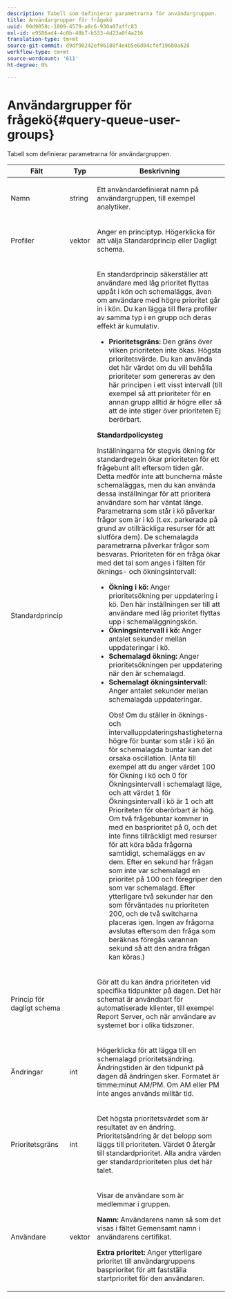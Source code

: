 ```yaml
---
description: Tabell som definierar parametrarna för användargruppen.
title: Användargrupper för frågekö
uuid: 90d9058c-1809-4579-a8c6-930a07affc83
exl-id: e9586ad4-4c0b-48b7-b533-4d23a0f4a216
translation-type: tm+mt
source-git-commit: d9df90242ef96188f4e4b5e6d04cfef196b0a628
workflow-type: tm+mt
source-wordcount: '611'
ht-degree: 0%

---
```


# Användargrupper för frågekö{#query-queue-user-groups}

Tabell som definierar parametrarna för användargruppen.

<table id="table_670A47E25A7A43F0B599BD7ABB173E69"> 
 <thead> 
  <tr> 
   <th colname="col1" class="entry"> Fält </th> 
   <th colname="col2" class="entry"> Typ </th> 
   <th colname="col3" class="entry"> Beskrivning </th> 
  </tr> 
 </thead>
 <tbody> 
  <tr> 
   <td colname="col1"> <p>Namn </p> </td> 
   <td colname="col2"> <p>string </p> </td> 
   <td colname="col3"> <p>Ett användardefinierat namn på användargruppen, till exempel analytiker. </p> </td> 
  </tr> 
  <tr> 
   <td colname="col1"> <p>Profiler </p> </td> 
   <td colname="col2"> <p>vektor </p> </td> 
   <td colname="col3"> <p>Anger en principtyp. Högerklicka för att välja Standardprincip eller Dagligt schema. </p> </td> 
  </tr> 
  <tr> 
   <td colname="col1"> <p>Standardprincip </p> </td> 
   <td colname="col2"> </td> 
   <td colname="col3"> <p>En standardprincip säkerställer att användare med låg prioritet flyttas uppåt i kön och schemaläggs, även om användare med högre prioritet går in i kön. Du kan lägga till flera profiler av samma typ i en grupp och deras effekt är kumulativ. 
     <ul id="ul_F7F60D23DC934F61AF2183177A11FA65"> 
      <li id="li_805ED3E740814FAEBFF2B411BAB3D248"><b>Prioritetsgräns:</b> Den gräns över vilken prioriteten inte ökas. Högsta prioritetsvärde. Du kan använda det här värdet om du vill behålla prioriteter som genereras av den här principen i ett visst intervall (till exempel så att prioriteter för en annan grupp alltid är högre eller så att de inte stiger över prioriteten Ej berörbart. </li> 
     </ul> </p> <p> <b>Standardpolicysteg</b> </p> <p>Inställningarna för stegvis ökning för standardregeln ökar prioriteten för ett frågebunt allt eftersom tiden går. Detta medför inte att buncherna måste schemaläggas, men du kan använda dessa inställningar för att prioritera användare som har väntat länge. Parametrarna som står i kö påverkar frågor som är i kö (t.ex. parkerade på grund av otillräckliga resurser för att slutföra dem). De schemalagda parametrarna påverkar frågor som besvaras. Prioriteten för en fråga ökar med det tal som anges i fälten för öknings- och ökningsintervall: 
     <ul id="ul_7A5EE18CE10E4484A203B938525C806C"> 
      <li id="li_4B5CD827AF3848DA811A96C851340518"><b>Ökning i kö:</b> Anger prioritetsökning per uppdatering i kö. Den här inställningen ser till att användare med låg prioritet flyttas upp i schemaläggningskön. </li> 
      <li id="li_91CA798235234A1CAC7AB32A7FB1CE84"><b>Ökningsintervall i kö:</b> Anger antalet sekunder mellan uppdateringar i kö. </li> 
      <li id="li_079275E21ABA43B796A853624A6BDC29"><b>Schemalagd ökning:</b> Anger prioritetsökningen per uppdatering när den är schemalagd. </li> 
      <li id="li_3AE2EC3EBE6C4670BA0FA1BBD03FEBBD"><b>Schemalagt ökningsintervall:</b> Anger antalet sekunder mellan schemalagda uppdateringar. <p> <p>Obs!  Om du ställer in öknings- och intervalluppdateringshastigheterna högre för buntar som står i kö än för schemalagda buntar kan det orsaka oscillation. (Anta till exempel att du anger värdet 100 för Ökning i kö och 0 för Ökningsintervall i schemalagt läge, och att värdet 1 för Ökningsintervall i kö är 1 och att Prioriteten för oberörbart är hög. Om två frågebuntar kommer in med en basprioritet på 0, och det inte finns tillräckligt med resurser för att köra båda frågorna samtidigt, schemaläggs en av dem. Efter en sekund har frågan som inte var schemalagd en prioritet på 100 och föregriper den som var schemalagd. Efter ytterligare två sekunder har den som förväntades nu prioriteten 200, och de två switcharna placeras igen. Ingen av frågorna avslutas eftersom den fråga som beräknas föregås varannan sekund så att den andra frågan kan köras.) </p> </p> </li> 
     </ul> </p> </td> 
  </tr> 
  <tr> 
   <td colname="col1"> <p>Princip för dagligt schema </p> </td> 
   <td colname="col2"> </td> 
   <td colname="col3"> <p>Gör att du kan ändra prioriteten vid specifika tidpunkter på dagen. Det här schemat är användbart för automatiserade klienter, till exempel <span class="wintitle"> Report Server</span>, och när användare av systemet bor i olika tidszoner. </p> </td> 
  </tr> 
  <tr> 
   <td colname="col1"> <p>Ändringar </p> </td> 
   <td colname="col2"> <p>int </p> </td> 
   <td colname="col3"> <p>Högerklicka för att lägga till en schemalagd prioritetsändring. Ändringstiden är den tidpunkt på dagen då ändringen sker. Formatet är timme:minut AM/PM. Om AM eller PM inte anges används militär tid. </p> </td> 
  </tr> 
  <tr> 
   <td colname="col1"> <p>Prioritetsgräns </p> </td> 
   <td colname="col2"> <p>int </p> </td> 
   <td colname="col3"> <p>Det högsta prioritetsvärdet som är resultatet av en ändring. Prioritetsändring är det belopp som läggs till prioriteten. Värdet 0 återgår till standardprioritet. Alla andra värden ger standardprioriteten plus det här talet. </p> </td> 
  </tr> 
  <tr> 
   <td colname="col1"> <p>Användare </p> </td> 
   <td colname="col2"> <p>vektor </p> </td> 
   <td colname="col3"> <p>Visar de användare som är medlemmar i gruppen. </p> <p> <b>Namn:</b> Användarens namn så som det visas i fältet Gemensamt namn i användarens certifikat. </p> <p> <b>Extra prioritet:</b> Anger ytterligare prioritet till användargruppens basprioritet för att fastställa startprioritet för den användaren. </p> </td> 
  </tr> 
 </tbody> 
</table>
